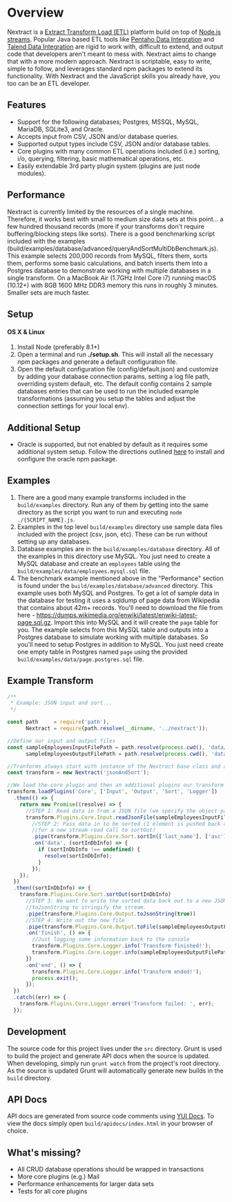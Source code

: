 # Overview
Nextract is a [Extract Transform Load (ETL)](https://en.wikipedia.org/wiki/Extract,_transform,_load) platform build on top of [Node.js streams](https://nodejs.org/api/stream.html). Popular Java based ETL tools like [Pentaho Data Integration](http://www.pentaho.com/product/data-integration) and [Talend Data Integration](https://www.talend.com/products/data-integration/) are rigid to work with, difficult to extend, and output code that developers aren't meant to mess with.  Nextract aims to change that with a more modern approach. Nextract is scriptable, easy to write, simple to follow, and leverages standard npm packages to extend its functionality. With Nextract and the JavaScript skills you already have, you too can be an ETL developer.

## Features

 - Support for the following databases; Postgres, MSSQL, MySQL, MariaDB, SQLite3, and Oracle.
 - Accepts input from CSV, JSON and/or database queries.
 - Supported output types include CSV, JSON and/or database tables.
 - Core plugins with many common ETL operations included (i.e.) sorting, i/o, querying, filtering, basic mathematical operations, etc.
 - Easily extendable 3rd party plugin system (plugins are just node modules).

## Performance
 Nextract is currently limited by the resources of a single machine. Therefore, it works best with small to medium size data sets at this point... a few hundred thousand records (more if your transforms don't require buffering/blocking steps like sorts). There is a good benchmarking script included with the examples (build/examples/database/advanced/queryAndSortMultiDbBenchmark.js). This example selects 200,000 records from MySQL, filters them, sorts them, performs some basic calculations, and batch inserts them into a Postgres database to demonstrate working with multiple databases in a single transform. On a MacBook Air (1.7GHz Intel Core i7) running macOS (10.12+) with 8GB 1600 MHz DDR3 memory this runs in roughly 3 minutes. Smaller sets are much faster.

## Setup

#### OS X & Linux

 1. Install Node (preferably 8.1+)
 2. Open a terminal and run **./setup.sh**.  This will install all the necessary npm packages and generate a default configuration file.
 3. Open the default configuration file (config/default.json) and customize by adding your database connection params, setting a log file path, overriding system default, etc. The default config contains 2 sample databases entries that can be used to run the included example transformations (assuming you setup the tables and adjust the connection settings for your local env).

## Additional Setup

 - Oracle is supported, but not enabled by default as it requires some additional system setup. Follow the directions outlined [here](https://www.npmjs.com/package/oracle) to install and configure the oracle npm package.

## Examples

 1. There are a good many example transforms included in the `build/examples` directory. Run any of them by getting into the same directory as the script you want to run and executing `node ./{SCRIPT_NAME}.js`.
 2. Examples in the top level `build/examples` directory use sample data files included with the project (csv, json, etc). These can be run without setting up any databases.
 3. Database examples are in the `build/examples/database` directory. All of the examples in this directory use MySQL. You just need to create a MySQL database and create an `employees` table using the `build/examples/data/employees.mysql.sql` file.
 4. The benchmark example mentioned above in the "Performance" section is found under the `build/examples/database/advanced` directory. This example uses both MySQL and Postgres. To get a lot of sample data in the database for testing it uses a sqldump of page data from Wikipedia that contains about 42m+ records. You'll need to download the file from here - https://dumps.wikimedia.org/enwiki/latest/enwiki-latest-page.sql.gz. Import this into MySQL and it will create the `page` table for you. The example selects from this MySQL table and outputs into a Postgres database to simulate working with multiple databases. So you'll need to setup Postgres in addition to MySQL. You just need create one empty table in Postgres named `page` using the provided `build/examples/data/page.postgres.sql` file.

## Example Transform

```javascript
/**
 * Example: JSON input and sort...
 */

const path     = require('path'),
      Nextract = require(path.resolve(__dirname, '../nextract'));

//Define our input and output files
const sampleEmployeesInputFilePath = path.resolve(process.cwd(), 'data/employees.json'),
      sampleEmployeesOutputFilePath = path.resolve(process.cwd(), 'data/employees_output.json');

//Tranforms always start with instance of the Nextract base class and a tranform name
const transform = new Nextract('jsonAndSort');

//We load the core plugin and then an additional plugins our transform requires
transform.loadPlugins('Core', ['Input', 'Output', 'Sort', 'Logger'])
  .then(() => {
    return new Promise((resolve) => {
      //STEP 1: Read data in from a JSON file (we specify the object path we care about)
      transform.Plugins.Core.Input.readJsonFile(sampleEmployeesInputFilePath, 'data.employees.*')
        //STEP 2: Pass data in to be sorted (1 element is pushed back and it is the expected input
        //for a new stream read call to sortOut)
        .pipe(transform.Plugins.Core.Sort.sortIn(['last_name'], ['asc']))
        .on('data', (sortInDbInfo) => {
          if (sortInDbInfo !== undefined) {
            resolve(sortInDbInfo);
          }
        });
    });
  })
  .then((sortInDbInfo) => {
    transform.Plugins.Core.Sort.sortOut(sortInDbInfo)
      //STEP 3: We want to write the sorted data back out to a new JSON file so first we use
      //toJsonString to stringify the stream.
      .pipe(transform.Plugins.Core.Output.toJsonString(true))
      //STEP 4: Write out the new file
      .pipe(transform.Plugins.Core.Output.toFile(sampleEmployeesOutputFilePath))
      .on('finish', () => {
        //Just logging some information back to the console
        transform.Plugins.Core.Logger.info('Transform finished!');
        transform.Plugins.Core.Logger.info(sampleEmployeesOutputFilePath, 'has been written');
      })
      .on('end', () => {
        transform.Plugins.Core.Logger.info('Transform ended!');
        process.exit();
      });
  })
  .catch((err) => {
    transform.Plugins.Core.Logger.error('Transform failed: ', err);
  });
```

## Development
 The source code for this project lives under the `src` directory. Grunt is used to build the project and generate API docs when the source is updated. When developing, simply run `grunt watch` from the project's root directory. As the source is updated Grunt will automatically generate new builds in the `build` directory.

## API Docs
API docs are generated from source code comments using [YUI Docs](https://yui.github.io/yuidoc/). To view the docs simply open `build/apidocs/index.html` in your browser of choice.

## What's missing?

 - All CRUD database operations should be wrapped in transactions
 - More core plugins (e.g.) Mail
 - Performance enhancements for larger data sets
 - Tests for all core plugins
